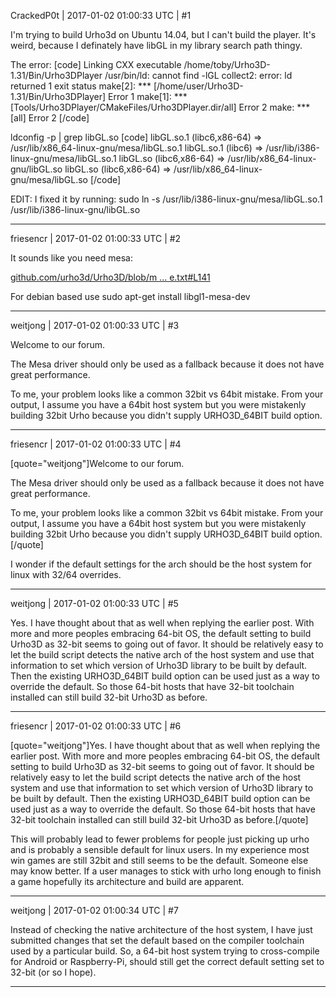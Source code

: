 CrackedP0t | 2017-01-02 01:00:33 UTC | #1

I'm trying to build Urho3d on Ubuntu 14.04, but I can't build the player.
It's weird, because I definately have libGL in my library search path thingy.

The error:
[code]
Linking CXX executable /home/toby/Urho3D-1.31/Bin/Urho3DPlayer
/usr/bin/ld: cannot find -lGL
collect2: error: ld returned 1 exit status
make[2]: *** [/home/user/Urho3D-1.31/Bin/Urho3DPlayer] Error 1
make[1]: *** [Tools/Urho3DPlayer/CMakeFiles/Urho3DPlayer.dir/all] Error 2
make: *** [all] Error 2
[/code]

ldconfig -p | grep libGL.so
[code]
libGL.so.1 (libc6,x86-64) => /usr/lib/x86_64-linux-gnu/mesa/libGL.so.1
libGL.so.1 (libc6) => /usr/lib/i386-linux-gnu/mesa/libGL.so.1
libGL.so (libc6,x86-64) => /usr/lib/x86_64-linux-gnu/libGL.so
libGL.so (libc6,x86-64) => /usr/lib/x86_64-linux-gnu/mesa/libGL.so
[/code]

EDIT:
I fixed it by running:
sudo ln -s /usr/lib/i386-linux-gnu/mesa/libGL.so.1 /usr/lib/i386-linux-gnu/libGL.so

-------------------------

friesencr | 2017-01-02 01:00:33 UTC | #2

It sounds like you need mesa: 

[github.com/urho3d/Urho3D/blob/m ... e.txt#L141](https://github.com/urho3d/Urho3D/blob/master/Readme.txt#L141)

For debian based use sudo apt-get install libgl1-mesa-dev

-------------------------

weitjong | 2017-01-02 01:00:33 UTC | #3

Welcome to our forum.

The Mesa driver should only be used as a fallback because it does not have great performance.

To me, your problem looks like a common 32bit vs 64bit mistake. From your output, I assume you have a 64bit host system but you were mistakenly building 32bit Urho because you didn't supply URHO3D_64BIT build option.

-------------------------

friesencr | 2017-01-02 01:00:33 UTC | #4

[quote="weitjong"]Welcome to our forum.

The Mesa driver should only be used as a fallback because it does not have great performance.

To me, your problem looks like a common 32bit vs 64bit mistake. From your output, I assume you have a 64bit host system but you were mistakenly building 32bit Urho because you didn't supply URHO3D_64BIT build option.[/quote]

I wonder if the default settings for the arch should be the host system for linux with 32/64 overrides.

-------------------------

weitjong | 2017-01-02 01:00:33 UTC | #5

Yes. I have thought about that as well when replying the earlier post. With more and more peoples embracing 64-bit OS, the default setting to build Urho3D as 32-bit seems to going out of favor. It should be relatively easy to let the build script detects the native arch of the host system and use that information to set which version of Urho3D library to be built by default. Then the existing URHO3D_64BIT build option can be used just as a way to override the default. So those 64-bit hosts that have 32-bit toolchain installed can still build 32-bit Urho3D as before.

-------------------------

friesencr | 2017-01-02 01:00:33 UTC | #6

[quote="weitjong"]Yes. I have thought about that as well when replying the earlier post. With more and more peoples embracing 64-bit OS, the default setting to build Urho3D as 32-bit seems to going out of favor. It should be relatively easy to let the build script detects the native arch of the host system and use that information to set which version of Urho3D library to be built by default. Then the existing URHO3D_64BIT build option can be used just as a way to override the default. So those 64-bit hosts that have 32-bit toolchain installed can still build 32-bit Urho3D as before.[/quote]

This will probably lead to fewer problems for people just picking up urho and is probably a sensible default for linux users.   In my experience most win games are still 32bit and still seems to be the default.  Someone else may know better.  If a user manages to stick with urho long enough to finish a game hopefully its architecture and build are apparent.

-------------------------

weitjong | 2017-01-02 01:00:34 UTC | #7

Instead of checking the native architecture of the host system, I have just submitted changes that set the default based on the compiler toolchain used by a particular build. So, a 64-bit host system trying to cross-compile for Android or Raspberry-Pi, should still get the correct default setting set to 32-bit (or so I hope).

-------------------------

